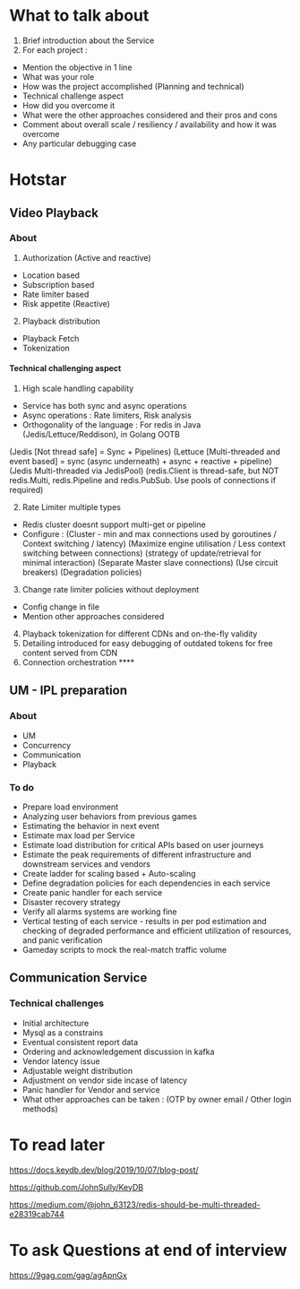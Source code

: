 
# What to talk about

1. Brief introduction about the Service
2. For each project :
  * Mention the objective in 1 line
  * What was your role
  * How was the project accomplished (Planning and technical)
  * Technical challenge aspect
  * How did you overcome it
  * What were the other approaches considered and their pros and cons
  * Comment about overall scale / resiliency / availability and how it was overcome
  * Any particular debugging case


# Hotstar

## Video Playback

### About
1. Authorization (Active and reactive)
  - Location based
  - Subscription based
  - Rate limiter based
  - Risk appetite (Reactive)

2. Playback distribution
  - Playback Fetch
  - Tokenization

#### Technical challenging aspect
1. High scale handling capability
  - Service has both sync and async operations
  - Async operations : Rate limiters, Risk analysis
  - Orthogonality of the language : For redis in Java (Jedis/Lettuce/Reddison), in Golang OOTB

  (Jedis [Not thread safe] = Sync + Pipelines)
  (Lettuce [Multi-threaded and event based] = sync (async underneath) + async + reactive + pipeline)
  (Jedis Multi-threaded via JedisPool)
  (redis.Client is thread-safe, but NOT redis.Multi, redis.Pipeline and redis.PubSub. Use pools of connections if required)

2. Rate Limiter multiple types
  - Redis cluster doesnt support multi-get or pipeline
  - Configure :
  (Cluster - min and max connections used by goroutines / Context switching / latency)
  (Maximize engine utilisation / Less context switching between connections)
  (strategy of update/retrieval for minimal interaction)
  (Separate Master slave connections)
  (Use circuit breakers)
  (Degradation policies)

3. Change rate limiter policies without deployment
  - Config change in file
  - Mention other approaches considered
4. Playback tokenization for different CDNs and on-the-fly validity
5. Detailing introduced for easy debugging of outdated tokens for free content served from CDN
6. Connection orchestration ****


## UM - IPL preparation

### About
- UM
- Concurrency
- Communication
- Playback

### To do

- Prepare load environment
- Analyzing user behaviors from previous games
- Estimating the behavior in next event
- Estimate max load per Service
- Estimate load distribution for critical APIs based on user journeys
- Estimate the peak requirements of different infrastructure and downstream services and vendors
- Create ladder for scaling based + Auto-scaling
- Define degradation policies for each dependencies in each service
- Create panic handler for each service
- Disaster recovery strategy
- Verify all alarms systems are working fine
- Vertical testing of each service - results in per pod estimation and checking of degraded performance and efficient utilization of resources, and panic verification
- Gameday scripts to mock the real-match traffic volume



## Communication Service

### Technical challenges

- Initial architecture
- Mysql as a constrains
- Eventual consistent report data
- Ordering and acknowledgement discussion in kafka
- Vendor latency issue
- Adjustable weight distribution
- Adjustment on vendor side incase of latency
- Panic handler for Vendor and service
- What other approaches can be taken : (OTP by owner email / Other login methods)


# To read later

https://docs.keydb.dev/blog/2019/10/07/blog-post/

https://github.com/JohnSully/KeyDB

https://medium.com/@john_63123/redis-should-be-multi-threaded-e28319cab744


# To ask Questions at end of interview

https://9gag.com/gag/agApnGx
